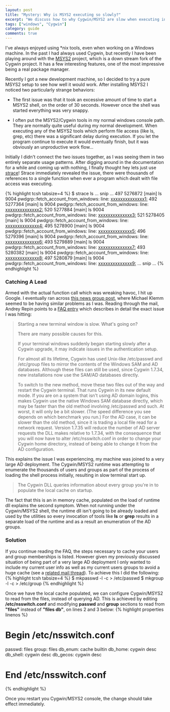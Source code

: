 ```yaml
---
layout: post
title: "Mystery: Why is MSYS2 executing so slowly?"
excerpt: "We discuss how to why Cygwin/MSYS2 are slow when executing inside a large domain."
tags: ["windows", "Cygwin"]
category: guide
comments: true
---
```

I've always enjoyed using \*nix tools, even when working on a Windows machine.
In the past I had always used Cygwin, but recently I have been playing around with
the [MSYS2][MSYS2-site] project, which is a down stream fork of the Cygwin project. It has a few
interesting features, one of the most impressive being a real package manager.

Recently I got a new development machine, so I decided to try a pure MSYS2 setup to see how well it would work.
After installing MSYS2 I noticed two particularly strange behaviors:

- The first issue was that it took an excessive amount of time to start a MSYS2 shell, on the order of 30 seconds.
  However once the shell was started everything was very snappy.

- I often put the MSYS2/Cygwin tools in my normal windows console path. They are normally quite useful during my normal development.
  When executing any of the MSYS2 tools which perform file access (like ls, grep, etc) there was a significant delay during
  execution. If you let the program continue to execute it would eventually finish, but it was obviously an unproductive work flow...

Initially I didn't connect the two issues together, as I was seeing them in two entirely separate usage patterns.
After digging around in the documentation for a while and coming up with nothing, I finally thought hey lets just use [strace][strace-wiki]!
Strace immediately revealed the issue, there were thousands of references to a single function when ever a program which dealt with file access was executing.

{% highlight tcsh tabsize=4 %}
$ strace ls
  ... snip ...
  497 5276872 [main] ls 9004 pwdgrp::fetch_account_from_windows: line: <xxxxxxxxxxxxxx1:>
  492 5277364 [main] ls 9004 pwdgrp::fetch_account_from_windows: line: <xxxxxxxxxxxxxx2:>
  520 5277884 [main] ls 9004 pwdgrp::fetch_account_from_windows: line: <xxxxxxxxxxxxxx3:>
  521 5278405 [main] ls 9004 pwdgrp::fetch_account_from_windows: line: <xxxxxxxxxxxxxx4:>
  495 5278900 [main] ls 9004 pwdgrp::fetch_account_from_windows: line: <xxxxxxxxxxxxxx5:>
  496 5279396 [main] ls 9004 pwdgrp::fetch_account_from_windows: line: <xxxxxxxxxxxxxx6:>
  493 5279889 [main] ls 9004 pwdgrp::fetch_account_from_windows: line: <xxxxxxxxxxxxxx7:>
  493 5280382 [main] ls 9004 pwdgrp::fetch_account_from_windows: line: <xxxxxxxxxxxxxx8:>
  497 5280879 [main] ls 9004 pwdgrp::fetch_account_from_windows: line: <xxxxxxxxxxxxxx9:>
  ... snip ...
{% endhighlight %}

### Catching A Lead

Armed with the actual function call which was wreaking havoc, I hit up Google.
I eventually ran across [this news group post][list-msg], where Michael Klemm seemed to be having similar problems as
I was. Reading through the mail, Andrey Repin points to a [FAQ entry][Cygwin-faq] which describes in detail the exact issue I was hitting: 

> Starting a new terminal window is slow. What's going on?
>
> There are many possible causes for this.
> 
> If your terminal windows suddenly began starting slowly after a Cygwin upgrade, it may indicate issues in the authentication setup.
> 
> For almost all its lifetime, Cygwin has used Unix-like /etc/passwd and /etc/group files to mirror the contents of the Windows SAM and AD databases. Although these files can still be used, since Cygwin 1.7.34, new installations now use the SAM/AD databases directly.
>
> To switch to the new method, move these two files out of the way and restart the Cygwin terminal. That runs Cygwin in its new default mode.
> If you are on a system that isn't using AD domain logins, this makes Cygwin use the native Windows SAM database directly, which may be faster than the old method involving /etc/passwd and such. At worst, it will only be a bit slower. (The speed difference you see depends on which benchmark you run.) For the AD case, it can be slower than the old method, since it is trading a local file read for a network request. Version 1.7.35 will reduce the number of AD server requests the DLL makes relative to 1.7.34, with the consequence that you will now have to alter /etc/nsswitch.conf in order to change your Cygwin home directory, instead of being able to change it from the AD configuration.

This explains the issue I was experiencing, my machine was joined to a very large AD deployment.
The Cygwin/MSYS2 runtime was attempting to enumerate the thousands of users and groups as part of
the process of loading the shell process initially, resulting in slow terminal start up.

> The Cygwin DLL queries information about every group you're in to populate the local cache on startup.

The fact that this is an in memory cache, populated on the load of runtime dll explains the second symptom.
When not running under the Cygwin/MSYS2 shell, the runtime dll isn't going to be already loaded and used by the utilities
so every invocation of tools like **ls** or **grep** results in a separate load of the runtime and as a result an enumeration of the AD groups.

### Solution

If you continue reading the FAQ, the steps necessary to cache your users and group memberships is listed.
However given my previously discussed situation of being part of a very large AD deployment I only wanted 
to include my current user info as well as my current users groups to avoid a huge cache (see a [related mail thread][list-msg-passwd-group]).
To achieve this I did the following:
{% highlight tcsh tabsize=4 %}
$ mkpasswd -l -c > /etc/passwd
$ mkgroup -l -c > /etc/group
{% endhighlight %}

Once we have the local cache populated, we can configure Cygwin/MSYS2 to read from the files, instead of querying AD.
This is achieved by editing **/etc/nsswitch.conf** and modifying **passwd** and **group** sections to read from **"files"** instead of **"files db"**, on lines 2 and 3 below:
{% highlight properties linenos %}
# Begin /etc/nsswitch.conf
passwd: files
group: files
db_enum: cache builtin
db_home: cygwin desc
db_shell: cygwin desc
db_gecos: cygwin desc
# End /etc/nsswitch.conf
{% endhighlight %}

Once you restart you Cygwin/MSYS2 console, the change should take effect immediately.

[MSYS2-site]: https://howistart.org/posts/elixir/1
[list-msg]: https://www.cygwin.com/ml/cygwin/2015-02/msg00386.html
[strace-wiki]: http://en.wikipedia.org/wiki/Strace
[cygwin-faq]: https://cygwin.com/faq/faq.html#faq.using.startup-slow
[list-msg-passwd-group]: https://www.cygwin.com/ml/cygwin/2008-03/msg00162.html
